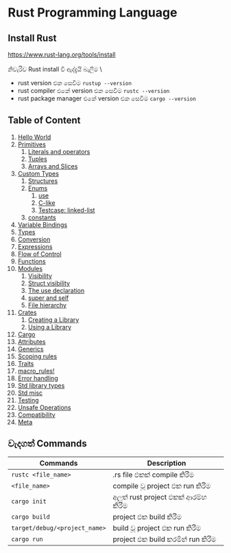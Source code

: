 # Rust Programming Language

## Install Rust
https://www.rust-lang.org/tools/install \
\
නිවැරිව Rust install වී ඇද්දැයි බැලීම \
- rust version එක සෙවීම `rustup --version`
- rust compiler එකේ version එක සෙවීම `rustc --version`
- rust package manager එකේ version එක සෙවීම `cargo --version`

## Table of Content
1. [Hello World](01.Hello_World/README.md)
2.  [Primitives](02.Primitives/README.md)
    1.  [Literals and operators](02.Primitives/2.1.Literals_and_operators/README.md)
    2.  [Tuples](02.Primitives/2.2.Tuples/README.md)
    3.  [Arrays and Slices](02.Primitives/2.3.Arrays_and_Slices/README.md)
3.  [Custom Types](03.Custom_Types/README.md)
    1.  [Structures](03.Custom_Types/3.1.Structures/README.md)
    2.  [Enums](03.Custom_Types/3.2.Enums/README.md)
        1.  [use](03.Custom_Types/3.2.Enums/3.2.1.use/README.md)
        2.  [C-like](03.Custom_Types/3.2.Enums/3.2.2.C-like/README.md)
        3.  [Testcase: linked-list](03.Custom_Types/3.2.Enums/3.2.3.Testcase_linked-list/README.md)
    3. [constants](03.Custom_Types/3.3.constants/README.md)
4.  [Variable Bindings](04.Variable_Bindings/README.md)
5.  [Types](05.Types/README.md)
6.  [Conversion](06.Conversion/README.md)
7.  [Expressions](07.Expressions/README.md)
8.  [Flow of Control](08.Flow_of_Control/README.md)
9.  [Functions](09.Functions/README.md)
10. [Modules](10.Modules/README.md)
    1.  [Visibility](10.Modules/10.1.visibility/README.md)
    2.  [Struct visibility](10.Modules/10.2.struct_visibility/README.md)
    3.  [The use declaration](10.Modules/10.3.the_use_declaration/README.md)
    4.  [super and self](10.Modules/10.4.super_and_self/README.md)
    5.  [File hierarchy](10.Modules/10.5.file_hierarchy/README.md)
11. [Crates](11.Crates/README.md)
    1.  [Creating a Library](11.Crates/11.1.Creating_a_library/README.md)
    2.  [Using a Library](11.Crates/11.2.Using_a_library/README.md)
12. [Cargo](12.Cargo/README.md)
13. [Attributes](13.Attributes/README.md)
14. [Generics](14.Generics/README.md)
15. [Scoping rules](15.Scoping_rules/README.md)
16. [Traits](16.Traits/README.md)
17. [macro_rules!](17.macro_rules/README.md)
18. [Error handling](18.Error_handlling/README.md)
19. [Std library types](19.Std_library_types/README.md)
20. [Std misc](20.Std_misc/README.md)
21. [Testing](21.Testing/README.md)
22. [Unsafe Operations](22.Unsafe_Operations/README.md)
23. [Compatibility](23.Compatibility/README.md)
24. [Meta](24.Meta/README.md)
## වැදගත් Commands
| Commands                      | Description                   |
| ----------------------------- | ----------------------------- |
| `rustc <file_name>`           | .rs file එකක් compile කිරීම      |
| `<file_name>`                 | compile වූ project එක run කිරීම  |
| `cargo init`                  | අලුත් rust project එකක් ආරම්භ කිරීම |
| `cargo build`                 | project එක build කිරීම          |
| `target/debug/<project_name>` | build වූ project එක run කිරීම    |
| `cargo run`                   | project එක build කරමින් run කිරීම |


